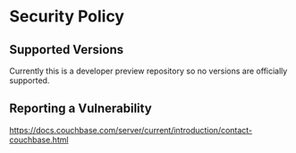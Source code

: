 # Security Policy

## Supported Versions

Currently this is a developer preview repository so no versions are officially supported.

## Reporting a Vulnerability

https://docs.couchbase.com/server/current/introduction/contact-couchbase.html
